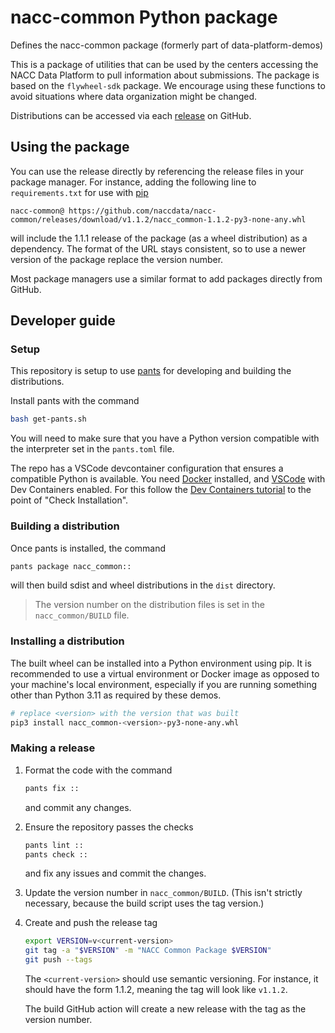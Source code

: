 # nacc-common Python package

Defines the nacc-common package (formerly part of data-platform-demos)

This is a package of utilities that can be used by the centers accessing the NACC Data Platform to pull information about submissions.
The package is based on the `flywheel-sdk` package.
We encourage using these functions to avoid situations where data organization might be changed.

Distributions can be accessed via each [release](https://github.com/naccdata/nacc-common/releases) on GitHub.

## Using the package

You can use the release directly by referencing the release files in your package manager.
For instance, adding the following line to `requirements.txt` for use with [pip](https://pip.pypa.io/en/stable/topics/vcs-support/#git)

```text
nacc-common@ https://github.com/naccdata/nacc-common/releases/download/v1.1.2/nacc_common-1.1.2-py3-none-any.whl
```

will include the 1.1.1 release of the package (as a wheel distribution) as a dependency.
The format of the URL stays consistent, so to use a newer version of the package replace the version number.

Most package managers use a similar format to add packages directly from GitHub.

## Developer guide

### Setup

This repository is setup to use [pants](pantsbuild.org) for developing and building the distributions.

Install pants with the command

```bash
bash get-pants.sh
```

You will need to make sure that you have a Python version compatible with the interpreter set in the `pants.toml` file.

The repo has a VSCode devcontainer configuration that ensures a compatible Python is available.
You need [Docker](https://www.docker.com) installed, and [VSCode](https://code.visualstudio.com) with Dev Containers enabled.
For this follow the [Dev Containers tutorial](https://code.visualstudio.com/docs/devcontainers/tutorial) to the point of "Check Installation".

### Building a distribution

Once pants is installed, the command 

```bash
pants package nacc_common::
```

will then build sdist and wheel distributions in the `dist` directory.

> The version number on the distribution files is set in the `nacc_common/BUILD` file.


### Installing a distribution

The built wheel can be installed into a Python environment using pip. It is recommended to use a virtual environment or Docker image as opposed to your machine's local environment, especially if you are running something other than Python 3.11 as required by these demos.

```bash
# replace <version> with the version that was built
pip3 install nacc_common-<version>-py3-none-any.whl
```

### Making a release

1. Format the code with the command
   
   ```bash
   pants fix ::
   ```

   and commit any changes.

2. Ensure the repository passes the checks

   ```bash
   pants lint ::
   pants check ::
   ```

   and fix any issues and commit the changes.

3. Update the version number in `nacc_common/BUILD`.
   (This isn't strictly necessary, because the build script uses the tag version.)

4. Create and push the release tag

   ```bash
   export VERSION=v<current-version>
   git tag -a "$VERSION" -m "NACC Common Package $VERSION"
   git push --tags
   ```

   The `<current-version>` should use semantic versioning.
   For instance, it should have the form 1.1.2, meaning the tag will look like `v1.1.2`.

   The build GitHub action will create a new release with the tag as the version number.




